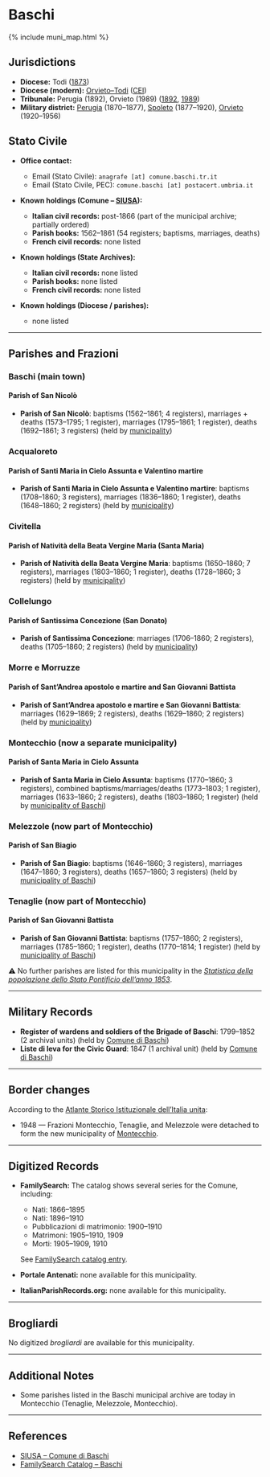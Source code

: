 # Baschi

{% include muni_map.html %}

## Jurisdictions

* **Diocese:** Todi ([1873](https://www.google.it/books/edition/Il_libro_de_comuni_del_Regno_d_Italia_co/WF9mfeJJcDEC?gbpv=1))
* **Diocese (modern):** [Orvieto–Todi](../dio/orvieto_todi.md) ([CEI](https://www.chiesacattolica.it/annuario-cei/ricerca-parrocchie/))
* **Tribunale:** Perugia (1892), Orvieto (1989) ([1892](https://www.google.it/books/edition/Bollettino_ufficiale_del_Ministero_di_gr/kRXd4t5fK-0C?hl=en&gbpv=1&pg=PA457&printsec=frontcover), [1989](https://www.google.it/books/edition/Gazzetta_ufficiale_della_Repubblica_ital/-Z6nogg-qMQC?hl=en&gbpv=1&pg=RA8-PA38&printsec=frontcover))
* **Military district:** [Perugia](../mil/perugia.md) (1870–1877), [Spoleto](../mil/spoleto.md) (1877–1920), [Orvieto](../mil/spoleto.md) (1920–1956)

## Stato Civile

* **Office contact:**

  * Email (Stato Civile): `anagrafe [at] comune.baschi.tr.it`
  * Email (Stato Civile, PEC): `comune.baschi [at] postacert.umbria.it`

* **Known holdings (Comune – [SIUSA](https://siusa-archivi.cultura.gov.it/cgi-bin/siusa/pagina.pl?TipoPag=comparc&Chiave=303041)):**

  * **Italian civil records:** post-1866 (part of the municipal archive; partially ordered)
  * **Parish books:** 1562–1861 (54 registers; baptisms, marriages, deaths)
  * **French civil records:** none listed

* **Known holdings (State Archives):**

  * **Italian civil records:** none listed
  * **Parish books:** none listed
  * **French civil records:** none listed

* **Known holdings (Diocese / parishes):**

  * none listed

---

## Parishes and Frazioni

### Baschi (main town)

#### Parish of San Nicolò

* **Parish of San Nicolò**: baptisms (1562–1861; 4 registers), marriages + deaths (1573–1795; 1 register), marriages (1795–1861; 1 register), deaths (1692–1861; 3 registers) (held by [municipality](https://siusa-archivi.cultura.gov.it/cgi-bin/siusa/pagina.pl?TipoPag=comparc&Chiave=303041))

### Acqualoreto

#### Parish of Santi Maria in Cielo Assunta e Valentino martire

* **Parish of Santi Maria in Cielo Assunta e Valentino martire**: baptisms (1708–1860; 3 registers), marriages (1836–1860; 1 register), deaths (1648–1860; 2 registers) (held by [municipality](https://siusa-archivi.cultura.gov.it/cgi-bin/siusa/pagina.pl?TipoPag=comparc&Chiave=303041))

### Civitella

#### Parish of Natività della Beata Vergine Maria (Santa Maria)

* **Parish of Natività della Beata Vergine Maria**: baptisms (1650–1860; 7 registers), marriages (1803–1860; 1 register), deaths (1728–1860; 3 registers) (held by [municipality](https://siusa-archivi.cultura.gov.it/cgi-bin/siusa/pagina.pl?TipoPag=comparc&Chiave=303041))

### Collelungo

#### Parish of Santissima Concezione (San Donato)

* **Parish of Santissima Concezione**: marriages (1706–1860; 2 registers), deaths (1705–1860; 2 registers) (held by [municipality](https://siusa-archivi.cultura.gov.it/cgi-bin/siusa/pagina.pl?TipoPag=comparc&Chiave=303041))

### Morre e Morruzze

#### Parish of Sant’Andrea apostolo e martire and San Giovanni Battista

* **Parish of Sant’Andrea apostolo e martire e San Giovanni Battista**: marriages (1629–1869; 2 registers), deaths (1629–1860; 2 registers) (held by [municipality](https://siusa-archivi.cultura.gov.it/cgi-bin/siusa/pagina.pl?TipoPag=comparc&Chiave=303041))

### Montecchio (now a separate municipality)

#### Parish of Santa Maria in Cielo Assunta

* **Parish of Santa Maria in Cielo Assunta**: baptisms (1770–1860; 3 registers), combined baptisms/marriages/deaths (1773–1803; 1 register), marriages (1633–1860; 2 registers), deaths (1803–1860; 1 register) (held by [municipality of Baschi](https://siusa-archivi.cultura.gov.it/cgi-bin/siusa/pagina.pl?TipoPag=comparc&Chiave=303041))

### Melezzole (now part of Montecchio)

#### Parish of San Biagio

* **Parish of San Biagio**: baptisms (1646–1860; 3 registers), marriages (1647–1860; 3 registers), deaths (1657–1860; 3 registers) (held by [municipality of Baschi](https://siusa-archivi.cultura.gov.it/cgi-bin/siusa/pagina.pl?TipoPag=comparc&Chiave=303041))

### Tenaglie (now part of Montecchio)

#### Parish of San Giovanni Battista

* **Parish of San Giovanni Battista**: baptisms (1757–1860; 2 registers), marriages (1785–1860; 1 register), deaths (1770–1814; 1 register) (held by [municipality of Baschi](https://siusa-archivi.cultura.gov.it/cgi-bin/siusa/pagina.pl?TipoPag=comparc&Chiave=303041))

⚠️ No further parishes are listed for this municipality in the *[Statistica della popolazione dello Stato Pontificio dell’anno 1853](https://www.google.it/books/edition/Statistics_della_popolazione_dello_Stato/v6dCAQAAMAAJ)*.

---

## Military Records

* **Register of wardens and soldiers of the Brigade of Baschi**: 1799–1852 (2 archival units) (held by [Comune di Baschi](https://siusa-archivi.cultura.gov.it/cgi-bin/siusa/pagina.pl?TipoPag=comparc&Chiave=303006&RicVM=ricercasemplice&RicFrmRicSemplice=Liste%20di%20leva&RicProgetto=reg%2dumb&RicSez=complessi))
* **Liste di leva for the Civic Guard**: 1847 (1 archival unit) (held by [Comune di Baschi](https://siusa-archivi.cultura.gov.it/cgi-bin/siusa/pagina.pl?TipoPag=comparc&Chiave=303006&RicVM=ricercasemplice&RicFrmRicSemplice=Liste%20di%20leva&RicProgetto=reg%2dumb&RicSez=complessi))

---

## Border changes

According to the [Atlante Storico Istituzionale dell’Italia unita](http://dati.san.beniculturali.it/asi/local/detail.html?UA05136):

* 1948 — Frazioni Montecchio, Tenaglie, and Melezzole were detached to form the new municipality of [Montecchio](montecchio.md).

---

## Digitized Records

* **FamilySearch:** The catalog shows several series for the Comune, including:

  * Nati: 1866–1895
  * Nati: 1896–1910
  * Pubblicazioni di matrimonio: 1900–1910
  * Matrimoni: 1905–1910, 1909
  * Morti: 1905–1909, 1910

  See [FamilySearch catalog entry](https://www.familysearch.org/en/search/catalog/652177).

* **Portale Antenati:** none available for this municipality.

* **ItalianParishRecords.org:** none available for this municipality.

---

## Brogliardi

No digitized *brogliardi* are available for this municipality.

---

## Additional Notes

* Some parishes listed in the Baschi municipal archive are today in Montecchio (Tenaglie, Melezzole, Montecchio).

---

## References

* [SIUSA – Comune di Baschi](https://siusa-archivi.cultura.gov.it/cgi-bin/siusa/pagina.pl?TipoPag=comparc&Chiave=303041)
* [FamilySearch Catalog – Baschi](https://www.familysearch.org/en/search/catalog/652177)
